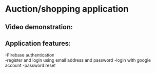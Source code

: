 # Auction/shopping application
## Video demonstration: 
## Application features:  
-Firebase authentication   
-register and login using email address and password
-login with google account
-password reset
